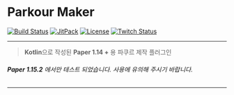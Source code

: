 # Parkour Maker

[![Build Status](https://travis-ci.org/noonmaru/parkour-maker.svg?branch=master)](https://travis-ci.org/noonmaru/parkour-maker)
[![JitPack](https://img.shields.io/jitpack/v/github/noonmaru/parkour-maker)](https://jitpack.io/#noonmaru/parkour-maker)
[![License](https://img.shields.io/github/license/noonmaru/parkour-maker)](https://github.com/noonmaru/parkour-maker/blob/master/LICENSE)
[![Twitch Status](https://img.shields.io/twitch/status/hptgrm)](https://twitch.tv/hptgrm)

---

> **Kotlin**으로 작성된 **Paper 1.14 +** 용 파쿠르 제작 플러그인

###### **Paper 1.15.2** 에서만 테스트 되었습니다. 사용에 유의해 주시기 바랍니다.

---